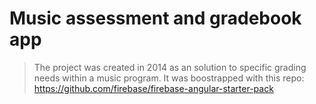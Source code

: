 # Music assessment and gradebook app
 

> The project was created in 2014 as an solution to specific grading needs within a music program.  It was boostrapped with this repo: https://github.com/firebase/firebase-angular-starter-pack
